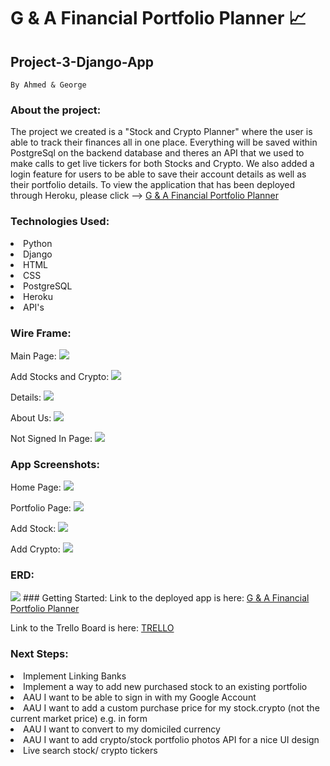 # G & A Financial Portfolio Planner 📈
## Project-3-Django-App
    By Ahmed & George
### About the project:
<p> The project we created is a "Stock and Crypto Planner" where the user is able to track their finances all in one place. Everything will be saved within PostgreSql on the backend database and theres an API that we used to make calls to get live tickers for both Stocks and Crypto. We also added a login feature for users to be able to save their account details as well as their portfolio details. To view the application that has been deployed through Heroku, please click --> <a href="http://localhost:8000/"> G & A Financial Portfolio Planner</a></p>

### Technologies Used:
<li> Python</li>
<li> Django</li>
<li> HTML</li>
<li> CSS</li>
<li> PostgreSQL</li>
<li> Heroku</li>
<li> API's </li> 

### Wire Frame:
Main Page:
<img src="main_app/static/images/Screen Shot 2022-04-06 at 23.53.03.png">

Add Stocks and Crypto:
<img src="main_app/static/images/Screen Shot 2022-04-06 at 23.53.46.png">

Details:
<img src="main_app/static/images/Screen Shot 2022-04-06 at 23.53.14.png">

About Us:
<img src="main_app/static/images/Screen Shot 2022-04-06 at 23.53.28.png">

Not Signed In Page:
<img src="main_app/static/images/Screen Shot 2022-04-06 at 23.53.57.png">

### App Screenshots:

Home Page:
<img src="main_app/static/images/Screen Shot 2022-04-16 at 09.59.04.png">

Portfolio Page:
<img src="main_app/static/images/Screen Shot 2022-04-16 at 09.59.39.png">

Add Stock:
<img src="main_app/static/images/Screen Shot 2022-04-16 at 09.59.57.png">

Add Crypto:
<img src="main_app/static/images/Screen Shot 2022-04-16 at 10.00.07.png">

### ERD:

<img src="main_app/static/images/Screen Shot 2022-04-16 at 10.14.36.png">
### Getting Started:
Link to the deployed app is here: <a href="http://localhost:8000/"> G & A Financial Portfolio Planner</a>

Link to the Trello Board is here: <a href="https://trello.com/b/ZCYrVCrV/project-3-django-app-crypto-financal-tracker"> TRELLO</a>

### Next Steps:
<li> Implement Linking Banks</li>
<li> Implement a way to add new purchased stock to an existing portfolio</li>
<li> AAU I want to be able to sign in with my Google Account</li>
<li> AAU I want to add a custom purchase price for my stock.crypto (not the current market price) e.g. in form</li>
<li> AAU I want to convert to my domiciled currency</li>
<li> AAU I want to add crypto/stock portfolio photos API for a nice UI design</li>
<li> Live search stock/ crypto tickers</li>

